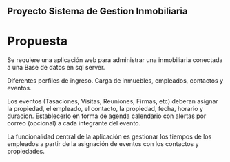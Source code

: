 ## Proyecto Sistema de Gestion Inmobiliaria

# Propuesta

Se requiere una aplicación web para administrar una inmobiliaria conectada a una Base de datos en sql server. 

Diferentes perfiles de ingreso. Carga de inmuebles, empleados, contactos y eventos.

Los eventos (Tasaciones, Visitas, Reuniones, Firmas, etc) deberan asignar la propiedad, el empleado, el contacto, la propiedad, fecha, horario y duracion. Establecerlo en forma de agenda calendario con alertas por correo (opcional) a cada integrante del evento.

La funcionalidad central de la aplicación es gestionar los tiempos de los empleados a partir de la
asignación de eventos con los contactos y propiedades.
